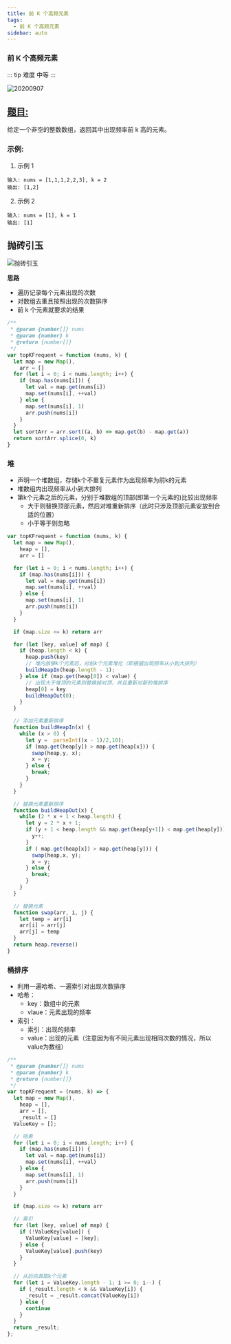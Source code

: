 ```yaml
---
title: 前 K 个高频元素
tags:
  - 前 K 个高频元素
sidebar: auto
---
```


### 前 K 个高频元素

::: tip 难度
中等
:::

![20200907](http://qiniu.gaowenju.com/leecode/banner/20200907.jpg)

## [题目:](https://leetcode-cn.com/problems/top-k-frequent-elements/)

给定一个非空的整数数组，返回其中出现频率前 k 高的元素。

### 示例:

1. 示例 1

```
输入: nums = [1,1,1,2,2,3], k = 2
输出: [1,2]
```

2. 示例 2

```
输入: nums = [1], k = 1
输出: [1]
```

## 抛砖引玉

![抛砖引玉](http://qiniu.gaowenju.com/leecode/20200907.png)

**思路**

- 遍历记录每个元素出现的次数
- 对数组去重且按照出现的次数排序
- 前 k 个元素就要求的结果

```javascript
/**
 * @param {number[]} nums
 * @param {number} k
 * @return {number[]}
 */
var topKFrequent = function (nums, k) {
  let map = new Map(),
    arr = []
  for (let i = 0; i < nums.length; i++) {
    if (map.has(nums[i])) {
      let val = map.get(nums[i])
      map.set(nums[i], ++val)
    } else {
      map.set(nums[i], 1)
      arr.push(nums[i])
    }
  }
  let sortArr = arr.sort((a, b) => map.get(b) - map.get(a))
  return sortArr.splice(0, k)
}
```

### 堆

- 声明一个堆数组，存储k个不重复元素作为出现频率为前k的元素
- 堆数组内出现频率从小到大排列
- 第k个元素之后的元素，分别于堆数组的顶部(即第一个元素的)比较出现频率
  - 大于则替换顶部元素，然后对堆重新排序（此时只涉及顶部元素安放到合适的位置）
  - 小于等于则忽略

```javascript
var topKFrequent = function (nums, k) {
  let map = new Map(),
    heap = [],
    arr = []

  for (let i = 0; i < nums.length; i++) {
    if (map.has(nums[i])) {
      let val = map.get(nums[i])
      map.set(nums[i], ++val)
    } else {
      map.set(nums[i], 1)
      arr.push(nums[i])
    }
  }

  if (map.size <= k) return arr

  for (let [key, value] of map) {
    if (heap.length < k) {
      heap.push(key)
      // 堆内放够k个元素后，对前k个元素堆化（即根据出现频率从小到大排列）
      buildHeapIn(heap.length - 1);
    } else if (map.get(heap[0]) < value) {
      // 出现大于堆顶的元素则替换掉对顶，并且重新对新的堆排序
      heap[0] = key
      buildHeapOut(0); 
    }
  }

  // 添加元素重新排序
  function buildHeapIn(x) {
    while (x > 0) {
      let y =  parseInt((x - 1)/2,10); 
      if (map.get(heap[y]) > map.get(heap[x])) { 
        swap(heap,y, x);
        x = y;
      } else {
        break;
      }
    }
  }

  // 替换元素重新排序
  function buildHeapOut(x) {
    while (2 * x + 1 < heap.length) {
      let y = 2 * x + 1;
      if (y + 1 < heap.length && map.get(heap[y+1]) < map.get(heap[y])) { 
        y++;
      }
      if ( map.get(heap[x]) > map.get(heap[y])) {
        swap(heap,x, y);
        x = y; 
      } else {
        break;
      }
    }
  }

  // 替换元素
  function swap(arr, i, j) {
    let temp = arr[i]
    arr[i] = arr[j]
    arr[j] = temp
  }
  return heap.reverse()
}
```



### 桶排序

- 利用一遍哈希、一遍索引对出现次数排序
- 哈希：
  - key：数组中的元素
  - vlaue：元素出现的频率
- 索引：
  - 索引：出现的频率
  - value：出现的元素（注意因为有不同元素出现相同次数的情况，所以value为数组）

```javascript
/**
 * @param {number[]} nums
 * @param {number} k
 * @return {number[]}
 */
var topKFrequent = (nums, k) => {
  let map = new Map(),
    heap = [],
    arr = [],
    _result = []
  ValueKey = [];

  // 哈希
  for (let i = 0; i < nums.length; i++) {
    if (map.has(nums[i])) {
      let val = map.get(nums[i])
      map.set(nums[i], ++val)
    } else {
      map.set(nums[i], 1)
      arr.push(nums[i])
    }
  }

  if (map.size <= k) return arr

  // 索引
  for (let [key, value] of map) {
    if (!ValueKey[value]) {
      ValueKey[value] = [key];
    } else {
      ValueKey[value].push(key)
    }
  }

  // 从后向其取k个元素
  for (let i = ValueKey.length - 1; i >= 0; i--) {
    if (_result.length < k && ValueKey[i]) {
      _result = _result.concat(ValueKey[i])
    } else {
      continue
    }
  }
  return _result;
};
```